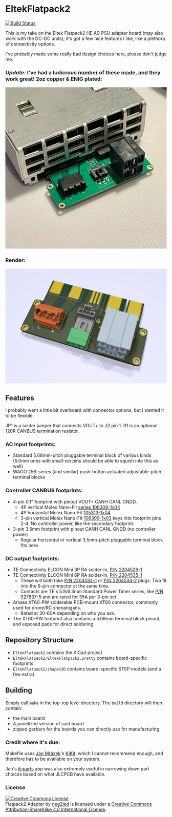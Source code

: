 # EltekFlatpack2
[![Build Status](https://travis-ci.com/neg2led/flatpack2-adapter.svg?branch=master)](https://travis-ci.com/neg2led/flatpack2-adapter)

This is my take on the Eltek Flatpack2 HE AC PSU adapter board (may also work with the DC-DC units); it's got a few nice features I like, like a plethora of connectivity options.

I've probably made some really bad design choices here, please don't judge me.

### *Update:* I've had a ludicrous number of these made, and they work great! 2oz copper & ENIG plated:

![Photo of finished board](assets/fp2-adapter-connected.jpg)

### Render:

![KiCad raytraced board render](assets/EltekFlatpack2-render.png)

## Features
I probably went a little bit overboard with connector options, but I wanted it to be flexible.

JP1 is a solder jumper that connects VOUT+ to J2 pin 1.
R1 is an optional 120R CANBUS termination resistor.

### AC Input footprints:
  - Standard 5.08mm-pitch pluggable terminal block of various kinds (5.0mm ones with small-ish pins should be able to squish into this as well)
  - WAGO 256-series (and similar) push-button actuated adjustable-pitch terminal blocks

### Controller CANBUS footprints:
- 4-pin 0.1" footprint with pinout VOUT+ CANH CANL GNDD.
  - 4P vertical Molex Nano-Fit [series 106309-1x04](https://www.molex.com/molex/search/deepSearch?pQuery=q%253D*%253A*%2540fq%253Dcollection%253Aimpulse%2540fq%253Dcollection%253Aimpulse%2540fq%253Dproductseries%253A%2522105309%2522%252BOR%252Bengineeringnumber%253A%2522105309%2522%2540fq%253Dcategory%253A%2522PCB%252BHeaders%2522%2540fq%253Dcircuitsloaded%253A%25224%2522&currentQuery=colorresin%3ABlack&origin=_l1stv13w)
  - 4P horizontal Molex Nano-Fit [105313-1x04](https://www.molex.com/molex/search/deepSearch?pQuery=q%253D*%253A*%2540fq%253Dcollection%253Aimpulse%2540fq%253Dcollection%253Aimpulse%2540fq%253Dproductseries%253A%2522105313%2522%252BOR%252Bengineeringnumber%253A%2522105313%2522%2540fq%253Dcategory%253A%2522PCB%252BHeaders%2522%2540fq%253Dcircuitsloaded%253A%25224%2522&currentQuery=colorresin%3ABlack&origin=_l1stv13w)
  - 3-pin vertical Molex Nano-Fit [106309-1x03](https://www.molex.com/molex/search/deepSearch?pQuery=q%253D*%253A*%2540fq%253Dcollection%253Aimpulse%2540fq%253Dcollection%253Aimpulse%2540fq%253Dproductseries%253A%2522105309%2522%252BOR%252Bengineeringnumber%253A%2522105309%2522%2540fq%253Dcategory%253A%2522PCB%252BHeaders%2522%2540fq%253Dcircuitsloaded%253A%25223%2522&currentQuery=colorresin%3ABlack&origin=_l1stv13w) keys into footprint pins 2-4. No controller power, like the secondary footprint.
- 3-pin 3.5mm footprint with pinout CANH CANL GNDD (no controller power)
  - Regular horizontal or vertical 3.5mm-pitch pluggable terminal block fits here.

### DC output footprints:
- TE Connectivity ELCON Mini 3P RA solder-in, [P/N 2204529-1](https://www.te.com/usa-en/product-2204529-1.html)
- TE Connectivity ELCON Mini 6P RA solder-in, [P/N 2204535-1](https://www.te.com/usa-en/product-2204535-1.html)
  - These will both take [P/N 2204534-1](https://www.te.com/usa-en/product-2204534-1.html) or [P/N 2204534-2](https://www.te.com/usa-en/product-2204534-2.html) plugs. Two fit into the 6-pin connector at the same time.
  - Contacts are TE's 5.8/6.3mm Standard Power Timer series, like [P/N 927837-5](https://www.te.com/usa-en/product-927837-5.html) and are rated for 35A per 3-pin set
- Amass XT60-PW solderable PCB-mount XT60 connector, commonly used for drone/RC shenanigans.
  - Rated at 30-60A depending on who you ask.
- The XT60-PW footprint also contains a 5.08mm terminal block pinout, and exposed pads for direct soldering.


## Repository Structure
- `EltekFlatpack2` contains the KiCad project
- `EltekFlatpack2/EltekFlatpack2.pretty` contains board-specific footprints
- `EltekFlatpack2/shapes3D` contains board-specific STEP models (and a few extra)


## Building
Simply call `make` in the top-top level directory. The `build` directory will then contain:

- the main board
- A panelized version of said board
- zipped gerbers for the boards you can directly use for manufacturing

### Credit where it's due:

Makefile uses [Jan Mrázek](https://github.com/yaqwsx)'s [KiKit](https://github.com/yaqwsx/KiKit), which I cannot recommend enough, and therefore has to be available on your system.

Jan's [jlcparts](https://yaqwsx.github.io/jlcparts/) app was also extremely useful in narrowing down part choices based on what JLCPCB have available.

### License
<a rel="license" href="http://creativecommons.org/licenses/by-sa/4.0/"><img alt="Creative Commons License" style="border-width:0" src="https://i.creativecommons.org/l/by-sa/4.0/88x31.png" /></a><br /><span xmlns:dct="http://purl.org/dc/terms/" property="dct:title">Flatpack2 Adapter</span> by <a xmlns:cc="http://creativecommons.org/ns#" href="https://github.com/neg2led" property="cc:attributionName" rel="cc:attributionURL">neg2led</a> is licensed under a <a rel="license" href="http://creativecommons.org/licenses/by-sa/4.0/">Creative Commons Attribution-ShareAlike 4.0 International License</a>.